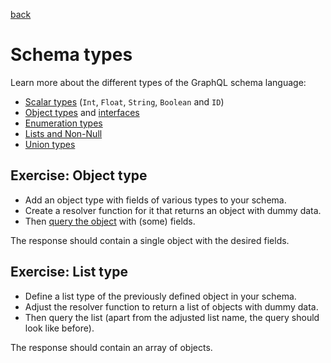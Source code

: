 [back](README.md)

# Schema types

Learn more about the different types of the GraphQL schema language:
* [Scalar types](https://graphql.github.io/learn/schema/#scalar-types) (`Int`, `Float`, `String`, `Boolean` and `ID`)
* [Object types](https://graphql.github.io/learn/schema/#object-types-and-fields) and [interfaces](https://graphql.github.io/learn/schema/#interfaces)
* [Enumeration types](https://graphql.github.io/learn/schema/#enumeration-types)
* [Lists and Non-Null](https://graphql.github.io/learn/schema/#lists-and-non-null)
* [Union types](https://graphql.github.io/learn/schema/#union-types)

## Exercise: Object type

* Add an object type with fields of various types to your schema.
* Create a resolver function for it that returns an object with dummy data.
* Then [query the object](https://graphql.github.io/learn/queries/#fields) with (some) fields.

The response should contain a single object with the desired fields.

## Exercise: List type

* Define a list type of the previously defined object in your schema.
* Adjust the resolver function to return a list of objects with dummy data.
* Then query the list (apart from the adjusted list name, the query should look like before).

The response should contain an array of objects.
